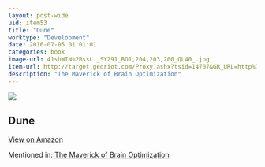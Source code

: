 ```yaml
---
layout: post-wide
uid: item53
title: "Dune"
worktype: "Development"
date: 2016-07-05 01:01:01
categories: book
image-url: 41shWIN%2BssL._SY291_BO1,204,203,200_QL40_.jpg
item-url: http://target.georiot.com/Proxy.ashx?tsid=14707&GR_URL=http%3A%2F%2Fwww.amazon.com%2FDune-Frank-Herbert%2Fdp%2F0441172717
description: "The Maverick of Brain Optimization"
---
```

<a href="http://target.georiot.com/Proxy.ashx?tsid=14707&GR_URL=http%3A%2F%2Fwww.amazon.com%2FDune-Frank-Herbert%2Fdp%2F0441172717" target="blank"><img src="../../../../img/thumbs/41shWIN%2BssL._SY291_BO1,204,203,200_QL40_.jpg" class="prod-img"></a>
<h2>Dune</h2>
<p><a class="btn btn-primary" href="http://target.georiot.com/Proxy.ashx?tsid=14707&GR_URL=http%3A%2F%2Fwww.amazon.com%2FDune-Frank-Herbert%2Fdp%2F0441172717" target="blank">View on Amazon</a><p>
<p>Mentioned in: <a href="http://fourhourworkweek.com/2015/06/22/adam-gazzaley/" target="blank">The Maverick of Brain Optimization</a></p>
